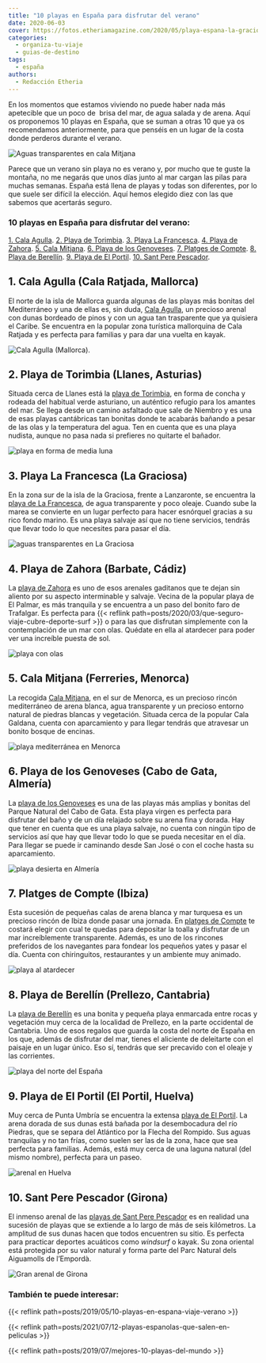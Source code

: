 ```yaml
---
title: "10 playas en España para disfrutar del verano"
date: 2020-06-03
cover: https://fotos.etheriamagazine.com/2020/05/playa-espana-la-graciosa.jpg
categories: 
  - organiza-tu-viaje
  - guias-de-destino
tags: 
  - españa
authors: 
  - Redacción Etheria
---
```


En los momentos que estamos viviendo no puede haber nada más apetecible que un poco de  brisa del mar, de agua salada y de arena. Aquí os proponemos 10 playas en España, que se suman a otras 10 que ya os recomendamos anteriormente, para que penséis en un lugar de la costa donde perderos durante el verano.

![Aguas transparentes en cala Mitjana](https://fotos.etheriamagazine.com/2020/06/cala-mitjana-menorca.jpg "Cala Mitjana (Menorca).")

Parece que un verano sin playa no es verano y, por mucho que te guste la montaña, no me 
negarás que unos días junto al mar cargan las pilas para muchas semanas. España está 
llena de playas y todas son diferentes, por lo que suele ser difícil la elección. Aquí 
hemos elegido diez con las que sabemos que acertarás seguro. 

### 10 playas en España para disfrutar del verano:

[1\. Cala Agulla](#Agulla). [2\. Playa de Torimbia](#Torimbia). [3\. Playa La 
Francesca](#La-Francesca). [4\. Playa de Zahora](#Zahora). [5\. Cala Mitjana](#Mitjana). 
[6\. Playa de los Genoveses](#Genoveses). [7\. Platges de Compte](#Compte). [8\. Playa 
de Berellín](#Berellín). [9\. Playa de El Portil](#El-Portil). [10\. Sant Pere 
Pescador](#Pere-Pescador). 

## 1\. Cala Agulla (Cala Ratjada, Mallorca)

El norte de la isla de Mallorca guarda algunas de las playas más bonitas del 
Mediterráneo y una de ellas es, sin duda, [Cala 
Agulla](http://www.infomallorca.net/?te=sec&e=17395&te2=con&e2=154), un precioso arenal 
con dunas bordeado de pinos y con un agua tan trasparente que ya quisiera el Caribe. Se 
encuentra en la popular zona turística mallorquina de Cala Ratjada y es perfecta para 
familias y para dar una vuelta en kayak. 

![Cala Agulla (Mallorca).](https://fotos.etheriamagazine.com/2020/05/playas-espana-cala-agulla.jpg "Cala Agulla (Mallorca).")

## 2\. Playa de Torimbia (Llanes, Asturias)

Situada cerca de Llanes está la [playa de 
Torimbia](https://www.turismoasturias.es/descubre/costa/playas/playa-de-torimbia-y-portacos), 
en forma de concha y rodeada del habitual verde asturiano, un auténtico refugio para los 
amantes del mar. Se llega desde un camino asfaltado que sale de Niembro y es una de esas 
playas cantábricas tan bonitas donde te acabarás bañando a pesar de las olas y la 
temperatura del agua. Ten en cuenta que es una playa nudista, aunque no pasa nada si 
prefieres no quitarte el bañador. 

![playa en forma de media luna](https://fotos.etheriamagazine.com/2020/05/playas-espana-playa-de-torimbia-asturias.jpg "Playa de Torimbia (Asturias).")

## 3\. Playa La Francesca (La Graciosa)

En la zona sur de la isla de la Graciosa, frente a Lanzaronte, se encuentra la [playa de 
La Francesca](https://www.visitlagraciosa.com/playa-la-francesa/), de agua transparente 
y poco oleaje. Cuando sube la marea se convierte en un lugar perfecto para hacer 
esnórquel gracias a su rico fondo marino. Es una playa salvaje así que no tiene 
servicios, tendrás que llevar todo lo que necesites para pasar el día. 

![aguas transparentes en La Graciosa](https://fotos.etheriamagazine.com/2020/05/playa-espana-la-graciosa.jpg "Playa La Francesca (La Graciosa).")

## 4\. Playa de Zahora (Barbate, Cádiz)

La [playa de Zahora](http://www.cadizturismo.com/playas/cadiz/zahora/) es uno de esos 
arenales gaditanos que te dejan sin aliento por su aspecto interminable y salvaje. 
Vecina de la popular playa de El Palmar, es más tranquila y se encuentra a un paso del 
bonito faro de Trafalgar. Es perfecta para {{< reflink 
path=posts/2020/03/que-seguro-viaje-cubre-deporte-surf >}} o para las que disfrutan 
simplemente con la contemplación de un mar con olas. Quédate en ella al atardecer para 
poder ver una increíble puesta de sol. 

![playa con olas](https://fotos.etheriamagazine.com/2020/05/playas-espana-zahora-cadiz.jpg "Playa de Zahora (Cádiz). © Vidar Nordli Mathisen")

## 5\. Cala Mitjana (Ferreries, Menorca)

La recogida [Cala Mitjana](http://www.menorca.es/contingut.aspx?idpub=8513), en el sur 
de Menorca, es un precioso rincón mediterráneo de arena blanca, agua transparente y un 
precioso entorno natural de piedras blancas y vegetación. Situada cerca de la popular 
Cala Galdana, cuenta con aparcamiento y para llegar tendrás que atravesar un bonito 
bosque de encinas. 

![playa mediterránea en Menorca](https://fotos.etheriamagazine.com/2020/05/playas-espana-cala-mitjana-menorca.jpg "Cala Mitjana (Menorca). © Joao Branco")

## 6\. Playa de los Genoveses (Cabo de Gata, Almería)

La [playa de los 
Genoveses](https://www.cabogataalmeria.com/Cabo-Gata/Playa/Genoveses-Playa-San-Jose-ruta.html) 
es una de las playas más amplias y bonitas del Parque Natural del Cabo de Gata. Esta 
playa virgen es perfecta para disfrutar del baño y de un día relajado sobre su arena 
fina y dorada. Hay que tener en cuenta que es una playa salvaje, no cuenta con ningún 
tipo de servicios así que hay que llevar todo lo que se pueda necesitar en el día. Para 
llegar se puede ir caminando desde San José o con el coche hasta su aparcamiento. 

![playa desierta en Almería](https://fotos.etheriamagazine.com/2020/05/playas-espana-genoveses-almeria.jpg "Playa de los Genoveses (Almería).")

## 7\. Platges de Compte (Ibiza)

Esta sucesión de pequeñas calas de arena blanca y mar turquesa es un precioso rincón de 
Ibiza donde pasar una jornada. En [platges de 
Compte](https://www.santjosep.net/ver/playas/platges-de-comte/) te costará elegir con 
cual te quedas para depositar la toalla y disfrutar de un mar increíblemente 
transparente. Además, es uno de los rincones preferidos de los navegantes para fondear 
los pequeños yates y pasar el día. Cuenta con chiringuitos, restaurantes y un ambiente 
muy animado. 

![playa al atardecer](https://fotos.etheriamagazine.com/2020/05/playas-espana-cala-compte-ibiza.jpg "Platges de Compte (Ibiza). © Michael Tomlinson")

## 8\. Playa de Berellín (Prellezo, Cantabria)

La [playa de 
Berellín](https://turismodecantabria.com/disfrutala/playas/30-playa-de-berellin-o-barnejo) 
es una bonita y pequeña playa enmarcada entre rocas y vegetación muy cerca de la 
localidad de Prellezo, en la parte occidental de Cantabria. Uno de esos regalos que 
guarda la costa del norte de España en los que, además de disfrutar del mar, tienes el 
aliciente de deleitarte con el paisaje en un lugar único. Eso sí, tendrás que ser 
precavido con el oleaje y las corrientes. 

![playa del norte del España](https://fotos.etheriamagazine.com/2020/05/playas-espana-prellezo-asturias.jpg "Playa de Berellín (Cantabria).")

## 9\. Playa de El Portil (El Portil, Huelva)

Muy cerca de Punta Umbría se encuentra la extensa [playa de El 
Portil](https://www.playasdehuelva.com/playas-de-huelva/playas-de-punta-umbria/playa-de-el-portil/). 
La arena dorada de sus dunas está bañada por la desembocadura del río Piedras, que se 
separa del Atlántico por la Flecha del Rompido. Sus aguas tranquilas y no tan frías, 
como suelen ser las de la zona, hace que sea perfecta para familias. Además, está muy 
cerca de una laguna natural (del mismo nombre), perfecta para un paseo. 

![arenal en Huelva](https://fotos.etheriamagazine.com/2020/05/playas-espana-el-portil-huelva.jpg "Playa de El Portal (Huelva). © Adrián Macías")

## 10\. Sant Pere Pescador (Girona)

El inmenso arenal de las [playas de Sant Pere 
Pescador](http://es.santpere.cat/la-playa.html) es en realidad una sucesión de playas 
que se extiende a lo largo de más de seis kilómetros. La amplitud de sus dunas hacen que 
todos encuentren su sitio. Es perfecta para practicar deportes acuáticos como _windsurf_ 
o kayak. Su zona oriental está protegida por su valor natural y forma parte del Parc 
Natural dels Aiguamolls de l’Empordà. 

![Gran arenal de Girona](https://fotos.etheriamagazine.com/2020/05/playas-espana-san-pere-pescador-girona.jpg "Playa de Sant Pere Pescador (Girona).")

### También te puede interesar:

{{< reflink path=posts/2019/05/10-playas-en-espana-viaje-verano >}} 

{{< reflink path=posts/2021/07/12-playas-espanolas-que-salen-en-peliculas >}} 

{{< reflink path=posts/2019/07/mejores-10-playas-del-mundo >}}
